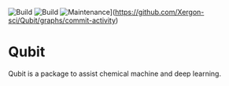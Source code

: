 ![Build](https://github.com/Xergon-sci/Qubit/workflows/Build/badge.svg?branch=main)
![Build](https://github.com/Xergon-sci/Qubit/workflows/Build/badge.svg?branch=develop)
![Maintenance](https://img.shields.io/badge/Maintained%3F-yes-green.svg)](https://github.com/Xergon-sci/Qubit/graphs/commit-activity)

# Qubit
Qubit is a package to assist chemical machine and deep learning.
